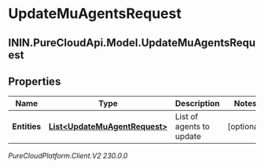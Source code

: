 # UpdateMuAgentsRequest

## ININ.PureCloudApi.Model.UpdateMuAgentsRequest

## Properties

|Name | Type | Description | Notes|
|------------ | ------------- | ------------- | -------------|
| **Entities** | [**List&lt;UpdateMuAgentRequest&gt;**](UpdateMuAgentRequest) | List of agents to update | [optional] |



_PureCloudPlatform.Client.V2 230.0.0_
